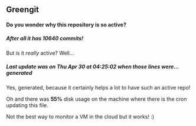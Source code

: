 ## Greengit

#### Do you wonder why this repository is so active?

##### After all it has 10640 commits!

But is it *really* active? Well...

##### Last update was on Thu Apr 30 at 04:25:02 when those lines were... generated

Yes, generated, because it certainly helps a lot to have such an active repo!

Oh and there was **55%** disk usage on the machine
where there is the cron updating this file.

Not the best way to monitor a VM in the cloud but it works! :)
